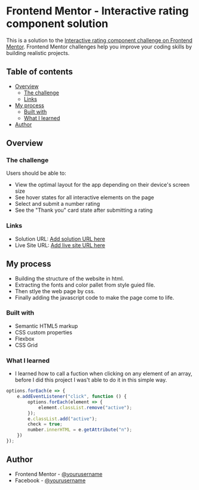 # Frontend Mentor - Interactive rating component solution

This is a solution to the [Interactive rating component challenge on Frontend Mentor](https://www.frontendmentor.io/challenges/interactive-rating-component-koxpeBUmI). Frontend Mentor challenges help you improve your coding skills by building realistic projects. 

## Table of contents

- [Overview](#overview)
  - [The challenge](#the-challenge)
  - [Links](#links)
- [My process](#my-process)
  - [Built with](#built-with)
  - [What I learned](#what-i-learned)
- [Author](#author)

## Overview

### The challenge

Users should be able to:

- View the optimal layout for the app depending on their device's screen size
- See hover states for all interactive elements on the page
- Select and submit a number rating
- See the "Thank you" card state after submitting a rating

### Links

- Solution URL: [Add solution URL here](https://your-solution-url.com)
- Live Site URL: [Add live site URL here](https://your-live-site-url.com)

## My process

- Building the structure of the website in html.
- Extracting the fonts and color pallet from style guied file.
- Then stlye the web page by css.
- Finally adding the javascript code to make the page come to life.

### Built with

- Semantic HTML5 markup
- CSS custom properties
- Flexbox
- CSS Grid

### What I learned

- I learned how to call a fuction when clicking on any element of an array, before I did this project I was't able to do it in this simple way.

```js
options.forEach(e => {
    e.addEventListener("click", function () {
        options.forEach(element => {
            element.classList.remove("active");
        });
        e.classList.add("active");
        check = true;
        number.innerHTML = e.getAttribute("n");
    })
});

```

## Author

- Frontend Mentor - [@yourusername](https://www.frontendmentor.io/profile/yourusername)
- Facebook - [@yourusername](https://www.twitter.com/yourusername)